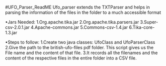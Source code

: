 #UFO_Parser_ReadME
Ufo_parser extends the TXTParser and helps in parsing the information of the files in the folder to a much accessible format 

   •Jars Needed:
	1.Org.apache.tika.jar
	2.Org.apache.tika.parsers.jar
	3.Super-csv-2.0.1.jar
	4.Apache-commons.jar
	5.Commons-csv-1.4.jar
	6.Tika-core-1.3.jar

   •Steps to follow:
	1.Create two java classes: UfoClass and UfoParserClass
	2.Give the path to the british-ufo-files pdf folder. This script gives us the File name and the content of that file.
	3.It records all the filenames and the content of the respective files in the entire folder into a CSV file. 



